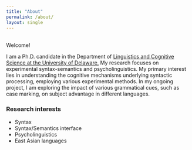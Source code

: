 ```yaml
---
title: "About"
permalink: /about/
layout: single
---
```

<br>
Welcome!

I am a Ph.D. candidate in the Department of [Linguistics and Cognitive Science at the University of Delaware.](https://www.lingcogsci.udel.edu) My research focuses on experimental syntax-semantics and psycholinguistics. My primary interest lies in understanding the cognitive mechanisms underlying syntactic processing, employing various experimental methods. In my ongoing project, I am exploring the impact of various grammatical cues, such as case marking, on subject advantage in different languages.


### Research interests

- Syntax
- Syntax/Semantics interface
- Psycholinguistics
- East Asian languages
